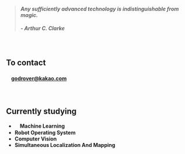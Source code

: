 > #### *Any sufficiently advanced technology is indistinguishable from magic.*
> ##### - Arthur C. Clarke

　

## **To contact**
#### 　[godrover@kakao.com](mailto:godrover@kakao.com)

　

## **Currently studying**

- 　**Machine Learning**
- **Robot Operating System**
- **Computer Vision**
- **Simultaneous Localization And Mapping**

